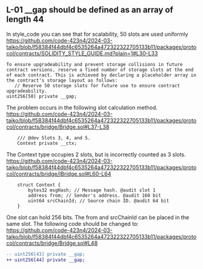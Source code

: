 ## L-01 __gap should be defined as an array of length 44
In style_code you can see that for scalability, 50 slots are used uniformly
https://github.com/code-423n4/2024-03-taiko/blob/f58384f44dbf4c6535264a472322322705133b11/packages/protocol/contracts/SOLIDITY_STYLE_GUIDE.md?plain=1#L30-L33
```
To ensure upgradeability and prevent storage collisions in future contract versions, reserve a fixed number of storage slots at the end of each contract. This is achieved by declaring a placeholder array in the contract's storage layout as follows:
   // Reserve 50 storage slots for future use to ensure contract upgradeability.
uint256[50] private __gap;

```
The problem occurs in the following slot calculation method.
https://github.com/code-423n4/2024-03-taiko/blob/f58384f44dbf4c6535264a472322322705133b11/packages/protocol/contracts/bridge/Bridge.sol#L37-L38
```solidity
    /// @dev Slots 3, 4, and 5.
    Context private __ctx;
```
The Context type occupies 2 slots, but is incorrectly counted as 3 slots.
https://github.com/code-423n4/2024-03-taiko/blob/f58384f44dbf4c6535264a472322322705133b11/packages/protocol/contracts/bridge/IBridge.sol#L60-L64
```solidity
    struct Context {
        bytes32 msgHash; // Message hash. @audit slot 1
        address from; // Sender's address. @audit 160 bit
        uint64 srcChainId; // Source chain ID. @audit 64 bit
    }
```
One slot can hold 256 bits. The from and srcChainId can be placed in the same slot.
The following code should be changed to:
https://github.com/code-423n4/2024-03-taiko/blob/f58384f44dbf4c6535264a472322322705133b11/packages/protocol/contracts/bridge/Bridge.sol#L48
```diff
-- uint256[43] private __gap;
++ uint256[44] private __gap;
```



